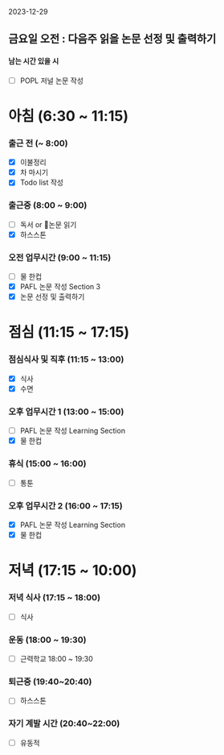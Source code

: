 2023-12-29
## 금요일 오전 : 다음주 읽을 논문 선정 및 출력하기

#### 남는 시간 있을 시
- [ ] POPL 저널 논문 작성
# 아침 (6:30 ~ 11:15)

### 출근 전 (~ 8:00)
- [x] 이불정리 
- [x] 차 마시기 
- [x] Todo list 작성 

### 출근중 (8:00 ~ 9:00)
- [ ] 독서 or 논문 읽기
- [x] 하스스톤 
### 오전 업무시간 (9:00 ~ 11:15)
- [ ] 물 한컵
- [x] PAFL 논문 작성 Section 3
- [x] 논문 선정 및 출력하기

# 점심 (11:15 ~ 17:15)

### 점심식사 및 직후 (11:15 ~ 13:00)
- [x] 식사
- [x] 수면
### 오후 업무시간 1 (13:00 ~ 15:00)
- [ ] PAFL 논문 작성 Learning Section
- [x] 물 한컵
### 휴식 (15:00 ~ 16:00)
- [ ] 통툰
### 오후 업무시간 2 (16:00 ~ 17:15)
- [x] PAFL 논문 작성 Learning Section
- [x] 물 한컵

# 저녁 (17:15 ~ 10:00)

### 저녁 식사 (17:15 ~ 18:00)
- [ ] 식사
### 운동 (18:00 ~ 19:30)
- [ ] 근력학교 18:00 ~ 19:30

### 퇴근중 (19:40~20:40)
- [ ] 하스스톤
### 자기 계발 시간 (20:40~22:00)
- [ ] 유동적




